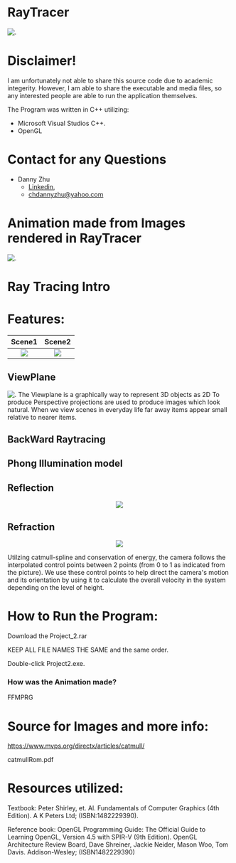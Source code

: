 # RayTracer
![.](https://github.com/HiDannyZhu/RayTracer/blob/master/Images/DScene2.png)
# Disclaimer!
  I am unfortunately not able to share this source code due to academic integerity. However, I am able to share the executable and media files, so any interested people are able to run the application themselves. 

The Program was written in C++ utilizing:
- Microsoft Visual Studios C++.
- OpenGL

# Contact for any Questions
- Danny Zhu
  - [Linkedin](https://www.linkedin.com/in/danny-zhu-8b6556119/),
  - chdannyzhu@yahoo.com
  
# Animation made from Images rendered in RayTracer

![.](https://github.com/HiDannyZhu/RayTracer/blob/master/Animation.gif)
  
# Ray Tracing Intro

# Features:
Scene1            |  Scene2
:-------------------------:|:-------------------------:
![](https://github.com/HiDannyZhu/RayTracer/blob/master/Images/DScene1.png)  |  ![](https://github.com/HiDannyZhu/RayTracer/blob/master/Images/DScene2.png)

## ViewPlane
![.](https://github.com/HiDannyZhu/RayTracer/blob/master/Images/ViewPlane.png)
The Viewplane is a graphically way to represent 3D objects as 2D
To produce Perspective projections are used to produce images which look natural. When we view scenes in everyday life far away items appear small relative to nearer items.

## BackWard Raytracing


## Phong Illumination model


  
## Reflection
<p align="center">
  <img src="CatmullRomPic2.png">
</p>

## Refraction
<p align="center">
  <img src="CatmullRomPic.png">
</p>

Utilzing catmull-spline and conservation of energy, the camera follows the interpolated control points between 2 points (from 0 to 1 as indicated from the picture). We use these control points to help direct the camera's motion and its orientation by using it to calculate the overall velocity in the system depending on the level of height.


# How to Run the Program:
  Download the Project_2.rar
  
  KEEP ALL FILE NAMES THE SAME and the same order.
  
  Double-click Project2.exe. 


### How was the Animation made?
FFMPRG

   
# Source for Images and more info:
https://www.mvps.org/directx/articles/catmull/

catmullRom.pdf


# Resources utilized:

Textbook: Peter Shirley, et. Al. Fundamentals of Computer Graphics (4th Edition). A K Peters Ltd; (ISBN:1482229390).

Reference book: OpenGL Programming Guide: The Official Guide to Learning OpenGL, Version 4.5 with SPIR-V (9th Edition). OpenGL Architecture Review Board, Dave Shreiner, Jackie Neider, Mason Woo, Tom Davis. Addison-Wesley; (ISBN1482229390)

